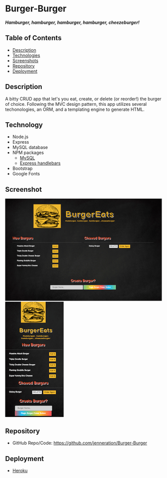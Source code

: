 # Burger-Burger

_**Hamburger, hamburger, hamburger, hamburger, cheezeburger!**_

## Table of Contents

- [Description](#Description)
- [Technologies](#Technologies)
- [Screenshots](#Screenshots)
- [Repository](#Repository)
- [Deployment](#Deployment)

## Description

A bitty CRUD app that let's you eat, create, or delete (or reorder!) the burger of choice. Following the MVC design pattern, this app utilizes several techonologies, an ORM, and a templating engine to generate HTML.

## Technology

- Node.js
- Express
- MySQL database
- NPM packages
  - [MySQL](https://www.npmjs.com/package/mysql)
  - [Express handlebars](https://www.npmjs.com/package/express-handlebars)
- Bootstrap
- Google Fonts

## Screenshot

![BurgerApp](./public/assets/img/burgerApp1.png) ![BurgerApps](./public/assets/img/burgerApp2.png)

## Repository

- GitHub Repo/Code: https://github.com/jenneration/Burger-Burger

## Deployment

- [Heroku](https://sheltered-brushlands-74287.herokuapp.com)
